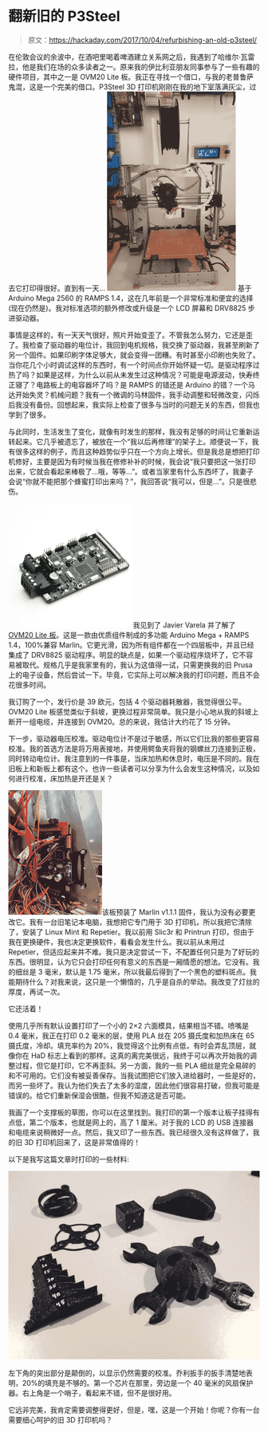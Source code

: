 # 翻新旧的 P3Steel

> 原文：<https://hackaday.com/2017/10/04/refurbishing-an-old-p3steel/>

在伦敦会议的余波中，在酒吧里喝着啤酒建立关系网之后，我遇到了哈维尔·瓦雷拉，他是我们在场的众多读者之一。原来我的伊比利亚朋友同事参与了一些有趣的硬件项目，其中之一是 OVM20 Lite 板。我正在寻找一个借口，与我的老普鲁萨鬼混，这是一个完美的借口。P3Steel 3D 打印机刚刚在我的地下室落满灰尘，过去它打印得很好。直到有一天…
![](img/9e57b4923219cea800d1e43224eb69ae.png)
基于 Arduino Mega 2560 的 RAMPS 1.4，这在几年前是一个非常标准和便宜的选择(现在仍然是)。我对标准选项的额外修改或升级是一个 LCD 屏幕和 DRV8825 步进驱动器。

事情是这样的，有一天天气很好，照片开始变歪了。不管我怎么努力，它还是歪了。我检查了驱动器的电位计，我回到电机规格，我交换了驱动器，我甚至刷新了另一个固件。如果印刷字体足够大，就会变得一团糟。有时甚至小印刷也失败了。当你花几个小时调试这样的东西时，有一个时间点你开始怀疑一切。是驱动程序过热了吗？如果是这样，为什么以前从未发生过这种情况？可能是电源波动，快寿终正寝了？电路板上的电容器坏了吗？是 RAMPS 的错还是 Arduino 的错？一个马达开始失灵？机械问题？我有一个微调的马林固件，我手动调整和轻微改变，闪烁后我没有备份。回想起来，我实际上检查了很多与当时的问题无关的东西，但我也学到了很多。

与此同时，生活发生了变化，就像有时发生的那样，我没有足够的时间让它重新运转起来。它几乎被遗忘了，被放在一个“我以后再修理”的架子上。顺便说一下，我有很多这样的例子，而且这种趋势似乎只在一个方向上增长。但是我总是想把打印机修好，主要是因为有时候当我在修修补补的时候，我会说“我只要把这一张打印出来，它就会看起来棒极了…哦，等等…”。或者当家里有什么东西坏了，我妻子会说“你就不能把那个蜂蜜打印出来吗？”，我回答说“我可以，但是…”。只是很悲伤。

![](img/ebf38cdbd4ee8bca3d6566f3719dc86b.png)我见到了 Javier Varela 并了解了 [OVM20 Lite 板](https://hackaday.io/project/27565-ovm20-lite)。这是一款由优质组件制成的多功能 Arduino Mega + RAMPS 1.4，100%兼容 Marlin。它更光滑，因为所有组件都在一个四层板中，并且已经集成了 DRV8825 驱动程序。明显的缺点是，如果一个驱动程序烧坏了，它不容易被取代。规格几乎是我家里有的，我认为这值得一试，只需更换我的旧 Prusa 上的电子设备，然后尝试一下。毕竟，它实际上可以解决我的打印问题，而且不会花很多时间。

我订购了一个，发行价是 39 欧元，包括 4 个驱动器耗散器，我觉得很公平。OVM20 Lite 板感觉类似于斜坡，更换过程非常简单。我只是小心地从我的斜坡上断开一组电缆，并连接到 OVM20。总的来说，我估计大约花了 15 分钟。

下一步，驱动器电压校准。驱动电位计不是过于敏感，所以它们比我的那些更容易校准。我的首选方法是将万用表接地，并使用鳄鱼夹将我的钢螺丝刀连接到正极，同时转动电位计。我注意到的一件事是，当床加热和休息时，电压是不同的。我在旧板上和新板上都有这个。也许一些读者可以分享为什么会发生这种情况，以及如何进行校准，床加热是开还是关？

![](img/b44ad4ebc5e4662c1d4c638e9f24b915.png)该板预装了 Marlin v1.1.1 固件，我认为没有必要更改它。我有一台旧笔记本电脑，我想把它专门用于 3D 打印机，所以我把它清除了，安装了 Linux Mint 和 Repetier。我以前用 Slic3r 和 Printrun 打印，但由于我在更换硬件，我也决定更换软件，看看会发生什么。我以前从未用过 Repetier，但适应起来并不难。我只是决定尝试一下，不配置任何只是为了好玩的东西。很明显，认为它只会打印任何有意义的东西是一厢情愿的想法。它没有。我的细丝是 3 毫米，默认是 1.75 毫米，所以我最后得到了一个黑色的塑料斑点。我能期待什么？对我来说，这只是一个懒惰的，几乎是自杀的举动。我改变了灯丝的厚度，再试一次。

它还活着！

使用几乎所有默认设置打印了一个小的 2×2 六面模具，结果相当不错。喷嘴是 0.4 毫米，我正在打印 0.2 毫米的层，使用 PLA 丝在 205 摄氏度和加热床在 65 摄氏度，冷却。填充率约为 20%，我觉得这个比例有点低，有时会弄乱顶层，就像你在 HaD 标志上看到的那样。这真的离完美很远，我终于可以再次开始我的调整过程，但它是打印，它不再歪斜。另一方面，我的一些 PLA 细丝是完全易碎的和不可用的。它们没有被妥善保存。当我试图把它们放入进给器时，一些是好的，而另一些坏了。我认为他们失去了太多的湿度，因此他们很容易打破，但我可能是错误的。给它们重新保湿会很酷，但我不知道这是否可能。

我画了一个支撑板的草图，你可以在这里找到。我打印的第一个版本让板子挂得有点低，第二个版本，也就是网上的，高了 1 厘米。对于我的 LCD 的 USB 连接器和电缆来说稍微好一点。然后，我又印了一些东西。我已经很久没有这样做了，我的旧 3D 打印机回来了，这是非常值得的！

以下是我写这篇文章时打印的一些材料:

![](img/7601a4b2e04647a8be4e2c261515205a.png)

左下角的突出部分是颠倒的，以显示仍然需要的校准。乔利扳手的扳手清楚地表明，20%的填充是不够的。第一个芯片在那里，旁边是一个 40 毫米的风扇保护器。右上角是一个哨子，看起来不错，但不是很好用。

它远非完美，我肯定需要调整得更好，但是，嘿，这是一个开始！你呢？你有一台需要细心呵护的旧 3D 打印机吗？
